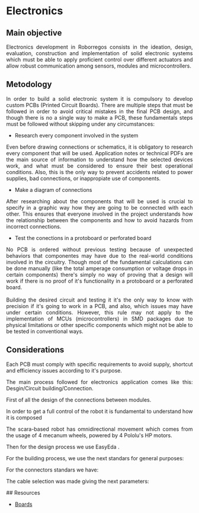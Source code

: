 # Electronics

## Main objective
<div align="justify">
Electronics development in Roborregos consists in the ideation, design, evaluation, construction and implementation of solid electronic systems which must be able to apply proficient control over different actuators and allow robust communication among sensors, modules and microcontrollers.
</div>  

## Metodology

<div align="justify">
In order to build a solid electronic system it is compulsory to develop custom PCBs (Printed Circuit Boards). There are multiple steps that must be followed in order to avoid critical mistakes in the final PCB design, and though there is no a single way to make a PCB, these fundamentals steps must be followed without skipping under any circumstances:
</div>
  
- Research every component involved in the system

<div align="justify">
Even before drawing connections or schematics, it is obligatory to research every component that will be used. Application notes or technical PDFs are the main source of information to understand how the selected devices work, and what must be considered to ensure their best operational conditions. Also, this is the only way to prevent accidents related to power supplies, bad connections, or inappropiate use of components.
</div>

- Make a diagram of connections

<div align="justify">
After researching about the components that will be used is crucial to specify in a graphic way how they are going to be connected with each other. This ensures that everyone involved in the project understands how the relationship between the components and how to avoid hazards from incorrect connections.
</div>

- Test the conections in a protoboard or perforated board

<div align="justify">
No PCB is ordered without previous testing because of unexpected behaviors that componentes may have due to the real-world conditions involved in the circuitry. Though most of the fundamental calculations can be done manually (like the total amperage consumption or voltage drops in certain components) there's simply no way of proving that a design will work if there is no proof of it's functionality in a protoboard or a perforated board. 

<br/>
<br/>
Building the desired circuit and testing it it's the only way to know with precision if it's going to work in a PCB, and also, which issues may have under certain conditions. However, this rule may not apply to the implementation of MCUs (microcontrollers) in SMD packages due to physical limitations or other specific components which might not be able to be tested in conventional ways.  
</div>

## Considerations

<div align="justify">
Each PCB must comply with specific requirements to avoid supply, shortcut and efficiency issues according to it's purpose. 
<div>



The main process followed for electronics application comes like this: Desgin/Circuit building/Connection.

First of all the design of the connections between modules.

In order to get a full control of the robot it is fundamental to understand how it is composed

The scara-based robot has omnidirectional movement which comes from the usage of 4 mecanum wheels, powered by 4 Pololu's HP motors. 





Then for the design process we use EasyEda .


For the building process, we use the next standars for general purposes:



For the connectors standars we have: 


The cable selection was made giving the next parameters:

</div>
</div>
## Resources

- [Boards](Boards.md)